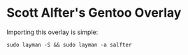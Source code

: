 Scott Alfter's Gentoo Overlay
=============================

Importing this overlay is simple:

```
sudo layman -S && sudo layman -a salfter
```
